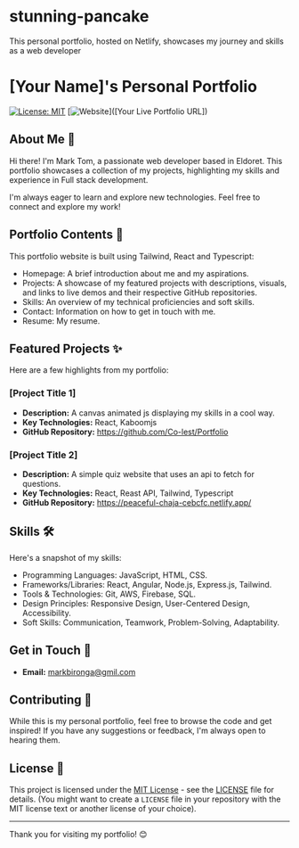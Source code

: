 # stunning-pancake
This personal portfolio, hosted on Netlify, showcases my journey and skills as a web developer
# [Your Name]'s Personal Portfolio

[![License: MIT](https://img.shields.io/badge/License-MIT-yellow.svg)](https://opensource.org/licenses/MIT)
[![Website](https://img.shields.io/badge/Visit%20My-Portfolio-blue)]([Your Live Portfolio URL])

## About Me 👋

Hi there! I'm Mark Tom, a passionate web developer based in Eldoret. This portfolio showcases a collection of my projects, highlighting my skills and experience in Full stack development.

I'm always eager to learn and explore new technologies. Feel free to connect and explore my work!

## Portfolio Contents 📂

This portfolio website is built using Tailwind, React and Typescript:

* Homepage: A brief introduction about me and my aspirations.
* Projects: A showcase of my featured projects with descriptions, visuals, and links to live demos and their respective GitHub repositories.
* Skills: An overview of my technical proficiencies and soft skills.
* Contact: Information on how to get in touch with me.
* Resume: My resume.

## Featured Projects ✨

Here are a few highlights from my portfolio:

### [Project Title 1]
* **Description:** A canvas animated js displaying my skills in a cool way.
* **Key Technologies:** React, Kaboomjs
* **GitHub Repository:** https://github.com/Co-lest/Portfolio

### [Project Title 2]
* **Description:** A simple quiz website that uses an api to fetch for questions.
* **Key Technologies:** React, Reast API, Tailwind, Typescript
* **GitHub Repository:** https://peaceful-chaja-cebcfc.netlify.app/

## Skills 🛠️

Here's a snapshot of my skills:

* Programming Languages: JavaScript, HTML, CSS.
* Frameworks/Libraries: React, Angular, Node.js, Express.js, Tailwind.
* Tools & Technologies: Git, AWS, Firebase, SQL.
* Design Principles: Responsive Design, User-Centered Design, Accessibility.
* Soft Skills: Communication, Teamwork, Problem-Solving, Adaptability.

## Get in Touch 📧

* **Email:** markbironga@gmil.com

## Contributing 🤝

While this is my personal portfolio, feel free to browse the code and get inspired! If you have any suggestions or feedback, I'm always open to hearing them.

## License 📄

This project is licensed under the [MIT License](LICENSE) - see the [LICENSE](LICENSE) file for details. (You might want to create a `LICENSE` file in your repository with the MIT license text or another license of your choice).

---

Thank you for visiting my portfolio! 😊
